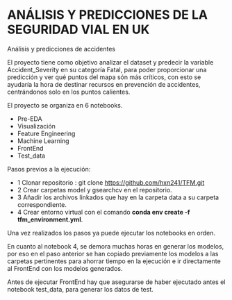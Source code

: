 # ANÁLISIS Y PREDICCIONES DE LA SEGURIDAD VIAL EN UK
Análisis y predicciones de accidentes

El proyecto tiene como objetivo analizar el dataset y predecir la variable Accident_Severity en su categoría Fatal, para poder proporcionar una predicción y ver qué puntos del mapa  són más críticos, con esto se ayudaría la hora de destinar recursos en prevención de accidentes, centrándonos solo en los puntos calientes.


El proyecto se organiza en 6 notebooks.
- Pre-EDA
- Visualización
- Feature Engineering
- Machine Learning
- FrontEnd
- Test_data

Pasos previos a la ejecución:
- 1 Clonar repositorio : git clone https://github.com/hxn241/TFM.git
- 2 Crear carpetas model y gsearchcv en el repositorio.
- 3 Añadir los archivos linkados que hay en la carpeta data a su carpeta correspondiente.
- 4 Crear entorno virtual con el comando **conda env create -f tfm_environment.yml**.

Una vez realizados los pasos ya puede ejecutar los notebooks en orden.

En cuanto al notebook 4, se demora muchas horas en generar los modelos, por eso en el paso anterior se han copiado previamente los modelos  a las carpetas pertinentes para ahorrar tiempo en la ejecución e ir directamente al FrontEnd con los modelos generados.

Antes de ejecutar FrontEnd hay que asegurarse de haber ejecutado antes el notebook test_data, para generar los datos de test.
